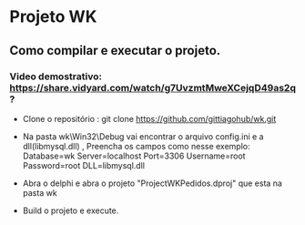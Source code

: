 # Projeto WK

## Como compilar e executar o projeto.
### Video demostrativo: https://share.vidyard.com/watch/g7UvzmtMweXCejqD49as2q? 
- Clone o repositório : git clone https://github.com/gittiagohub/wk.git

- Na pasta wk\Win32\Debug vai encontrar o arquivo config.ini e a dll(libmysql.dll) , Preencha os campos como nesse exemplo:
 Database=wk
 Server=localhost
 Port=3306
 Username=root
 Password=root
 DLL=libmysql.dll

- Abra o delphi e abra o projeto "ProjectWKPedidos.dproj" que esta na pasta wk
- Build o projeto e execute.
